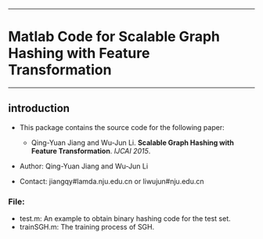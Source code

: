 ***
# Matlab Code for Scalable Graph Hashing with Feature Transformation
***
## introduction
* This package contains the source code for the following paper:
	* Qing-Yuan Jiang and Wu-Jun Li. **Scalable Graph Hashing with Feature Transformation**. *IJCAI 2015*.

* Author: Qing-Yuan Jiang and Wu-Jun Li
* Contact: jiangqy#lamda.nju.edu.cn or liwujun#nju.edu.cn


### File:
* test.m: An example to obtain binary hashing code for the test set.
* trainSGH.m: The training process of SGH.


